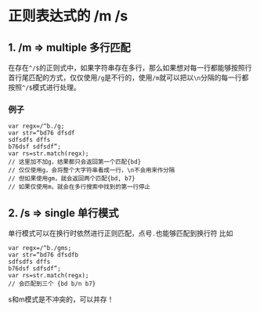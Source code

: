 # 正则表达式的 /m /s
## 1. /m => multiple 多行匹配
在存在`^/$`的正则式中，如果字符串存在多行，那么如果想对每一行都能够按照行首行尾匹配的方式，仅仅使用`/g`是不行的，使用`/m`就可以把以`\n`分隔的每一行都按照`^/$`模式进行处理。
### 例子
```JS
var regx=/^b./g;
var str=“bd76 dfsdf
sdfsdfs dffs
b76dsf sdfsdf”;
var rs=str.match(regx);
// 这里加不加g，结果都只会返回第一个匹配{bd}
// 仅仅使用g，会将整个大字符串看成一行，\n不会用来作分隔
// 但如果使用gm，就会返回两个匹配{bd, b7}
// 如果仅使用m，就会在多行搜索中找到的第一行停止
```

## 2. /s => single 单行模式
单行模式可以在换行时依然进行正则匹配，点号`.`也能够匹配到换行符
比如
```JS
var regx=/^b./gms;
var str=“bd76 dfsdfb
sdfsdfs dffs
b76dsf sdfsdf”;
var rs=str.match(regx);
// 会匹配到三个 {bd b/n b7}
```
s和m模式是不冲突的，可以并存！